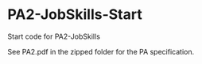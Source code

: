 # PA2-JobSkills-Start

Start code for PA2-JobSkills

See PA2.pdf in the zipped folder for the PA specification.
